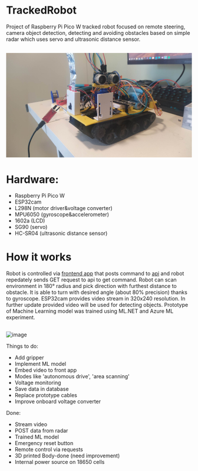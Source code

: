 # TrackedRobot
Project of Raspberry Pi Pico W tracked robot focused on remote steering, camera object detection, detecting and avoiding obstacles based on simple radar which uses servo and ultrasonic distance sensor.
##
![](https://github.com/MarcinD12/TrackedRobot/blob/master/IMG_20221013_184746.jpg)
# Hardware:
- Raspberry Pi Pico W
- ESP32cam
- L298N (motor driver&voltage converter)
- MPU6050 (gyroscope&accelerometer)
- 1602a (LCD)
- SG90 (servo)
- HC-SR04 (ultrasonic distance sensor)
 
# How it works
Robot is controlled via [frontend app](https://github.com/MarcinD12/RobotControl) that posts command to [api](https://github.com/MarcinD12/RobotApi) and robot repedately sends GET request to api to get command. Robot can scan environment in 180° radius and pick direction with furthest distance to obstacle. It is able to turn with desired angle (about 80% precision) thanks to gyroscope.
ESP32cam provides video stream in 320x240 resolution. In further update provided video will be used for detecting objects. Prototype of Machine Learning model was trained using ML.NET and Azure ML experiment.
##
![image](https://github.com/MarcinD12/TrackedRobot/assets/111440372/bfa57d74-4055-4e76-9df6-dcf26014f1f9)

Things to do:
- Add gripper 
- Implement ML model
- Embed video to front app 
- Modes like 'autonomous drive', 'area scanning'
- Voltage monitoring
- Save data in database
- Replace prototype cables 
- Improve onboard voltage converter

Done:
- Stream video
- POST data from radar
- Trained ML model
- Emergency reset button
- Remote control via requests
- 3D printed Body-done (need improvement)
- Internal power source on 18650 cells


